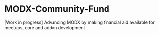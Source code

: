 # MODX-Community-Fund
[Work in progress] Advancing MODX by making financial aid available for meetups, core and addon development
